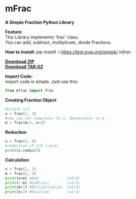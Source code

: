# mFrac
**A Simple Fraction Python Library**  

**Feature:**  
This Library implements 'frac' class.  
You can add, subtract, multiplicate, divide Fractions.

**How to install:** *pip install -i https://test.pypi.org/simple/ mfrac*

**[Download ZIP](https://github.com/jiho2007/mfrac/archive/master.zip)**  
**[Download TAR.GZ](https://github.com/jiho2007/mfrac/archive/master.tar.gz)**  



**Import Code:**  
import code is simple. Just use this:  
```python
from mfrac import frac
```

**Creating Fraction Object**  
```python
#create 1/2
n = frac(1, 2)
#you can set numerator to n, denominator to m
m = frac(m=3, n=2)
```

**Reduction**  
```python
x = frac(2, 8)
#reduction of 2/8 (=1/4)
print(x.reduc())
```

**Calculation**  
```python
n = frac(1, 2)
m = frac(2, 3)
print(n+m) #Add             (=5/6)
print(1-m) #Subtract        (=1/3)
print(m*2) #Multiplication  (=4/3)
print(n/2) #Division        (=1/4)
```
